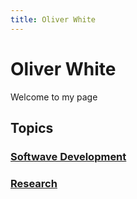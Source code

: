 ```yaml
---
title: Oliver White
---
```

# Oliver White

Welcome to my page



## Topics

### [Softwave Development](https://oliwhi.github.io/oliver_white/software)

### [Research](https://oliwhi.github.io/oliver_white/research)
